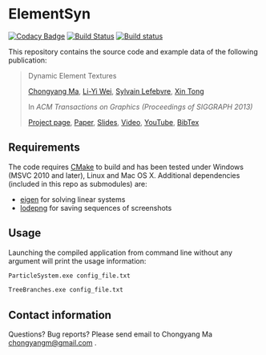 ElementSyn
==========

[![Codacy Badge](https://api.codacy.com/project/badge/Grade/2854180796ac447a8eeeadea963dcda4)](https://app.codacy.com/gh/chongyangma/ElementSyn?utm_source=github.com&utm_medium=referral&utm_content=chongyangma/ElementSyn&utm_campaign=Badge_Grade_Settings)
[![Build Status](https://travis-ci.com/chongyangma/ElementSyn.svg?branch=master)](https://travis-ci.com/chongyangma/ElementSyn)
[![Build status](https://ci.appveyor.com/api/projects/status/p653ml95kprnmnn1?svg=true)](https://ci.appveyor.com/project/chongyangma/elementsyn)

This repository contains the source code and example data of the following publication:

> Dynamic Element Textures
>
> [Chongyang Ma](http://chongyangma.com/), [Li-Yi Wei](http://www.liyiwei.org/), [Sylvain Lefebvre](http://www.antexel.com/sylefeb/research), [Xin Tong](http://research.microsoft.com/en-us/um/people/xtong/xtong.html)
>
> In _ACM Transactions on Graphics (Proceedings of SIGGRAPH 2013)_
>
> [Project page](http://chongyangma.com/publications/dt/index.html),
> [Paper](http://chongyangma.com/publications/dt/2013_dt_paper.pdf),
> [Slides](http://chongyangma.com/publications/dt/2013_dt_slides.pdf),
> [Video](http://chongyangma.com/publications/dt/2013_dt_video.mp4),
> [YouTube](https://www.youtube.com/watch?v=dSvqGcBAorI),
> [BibTex](http://chongyangma.com/publications/dt/2013_dt_bib.txt)

Requirements
------------

The code requires [CMake](https://cmake.org/) to build and has been tested under Windows (MSVC 2010 and later), Linux and Mac OS X. Additional dependencies (included in this repo as submodules) are:
*   [eigen](https://gitlab.com/libeigen/eigen) for solving linear systems
*   [lodepng](https://github.com/lvandeve/lodepng) for saving sequences of screenshots

Usage
-----

Launching the compiled application from command line without any argument will print the usage information:

```bash
ParticleSystem.exe config_file.txt

TreeBranches.exe config_file.txt
```

Contact information
-------------------

Questions? Bug reports? Please send email to Chongyang Ma chongyangm@gmail.com .
